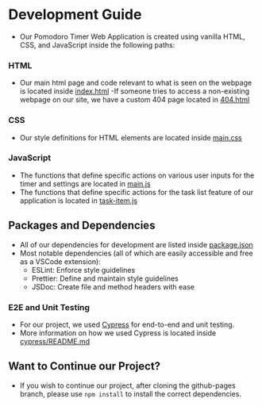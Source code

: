 # Development Guide
- Our Pomodoro Timer Web Application is created using vanilla HTML, CSS, and JavaScript inside the following paths:

### HTML
- Our main html page and code relevant to what is seen on the webpage is located inside [index.html](index.html)
-If someone tries to access a non-existing webpage on our site, we have a custom 404 page located in [404.html](404.html)

### CSS
- Our style definitions for HTML elements are located inside [main.css](main.css)

### JavaScript
- The functions that define specific actions on various user inputs for the timer and settings are located in [main.js](main.js)
- The functions that define specific actions for the task list feature of our application is located in [task-item.js](task-item.js)

## Packages and Dependencies
- All of our dependencies for development are listed inside [package.json](package.json)
- Most notable dependencies (all of which are easily accessible and free as a VSCode extension):
  - ESLint: Enforce style guidelines
  - Prettier: Define and maintain style guidelines
  - JSDoc: Create file and method headers with ease

### E2E and Unit Testing
- For our project, we used [Cypress](https://docs.cypress.io/guides/getting-started/installing-cypress.html#npm-install) for end-to-end and unit testing.
- More information on how we used Cypress is located inside [cypress/README.md](cypress/README.md)

## Want to Continue our Project?
- If you wish to continue our project, after cloning the github-pages branch, please use `npm install` to install the correct dependencies.
